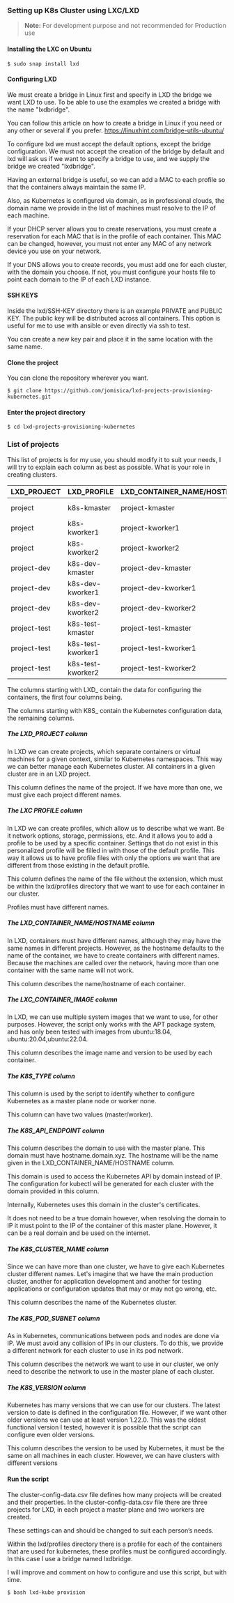 ### Setting up K8s Cluster using LXC/LXD 
> **Note:** For development purpose and not recommended for Production use

#### Installing the LXC on Ubuntu 
```
$ sudo snap install lxd
```

#### Configuring LXD
We must create a bridge in Linux first and specify in LXD the bridge we want LXD to use. To be able to use the examples we created a bridge with the name "lxdbridge".


You can follow this article on how to create a bridge in Linux if you need or any other or several if you prefer.
https://linuxhint.com/bridge-utils-ubuntu/


To configure lxd we must accept the default options, except the bridge configuration. We must not accept the creation of the bridge by default and lxd will ask us if we want to specify a bridge to use, and we supply the bridge we created "lxdbridge".

Having an external bridge is useful, so we can add a MAC to each profile so that the containers always maintain the same IP.

Also, as Kubernetes is configured via domain, as in professional clouds, the domain name we provide in the list of machines must resolve to the IP of each machine.


If your DHCP server allows you to create reservations, you must create a reservation for each MAC that is in the profile of each container. This MAC can be changed, however, you must not enter any MAC of any network device you use on your network.

If your DNS allows you to create records, you must add one for each cluster, with the domain you choose. If not, you must configure your hosts file to point each domain to the IP of each LXD instance.

#### SSH KEYS
Inside the lxd/SSH-KEY directory there is an example PRIVATE and PUBLIC KEY. The public key will be distributed across all containers. This option is useful for me to use with ansible or even directly via ssh to test.

You can create a new key pair and place it in the same location with the same name.

#### Clone the project
You can clone the repository wherever you want.
```
$ git clone https://github.com/jomisica/lxd-projects-provisioning-kubernetes.git
```

#### Enter the project directory
```
$ cd lxd-projects-provisioning-kubernetes
```

### List of projects
This list of projects is for my use, you should modify it to suit your needs, I will try to explain each column as best as possible. What is your role in creating clusters.

| LXD_PROJECT    | LXD_PROFILE     | LXD_CONTAINER_NAME/HOSTNAME | LXC_CONTAINER_IMAGE | K8S_TYPE | K8S_API_ENDPOINT            | K8S_CLUSTER_NAME | K8S_POD_SUBNET | K8S_VERSION |
| --------------- | --------------- | ---------------------------- | ------------------- | -------- | ---------------------------- | ---------------- | -------------- | ----------- |
| project         | k8s-kmaster     | project-kmaster              | ubuntu:22.04        | master   | project-kmaster.ncdc.pt     | project          | 10.10.0.0/16  | 1.28.2      |
| project         | k8s-kworker1    | project-kworker1             | ubuntu:22.04        | worker   |                            |                  |              | 1.28.2      |
| project         | k8s-kworker2    | project-kworker2             | ubuntu:22.04        | worker   |                            |                  |              | 1.28.2      |
| project-dev     | k8s-dev-kmaster | project-dev-kmaster          | ubuntu:22.04        | master   | project-dev-kmaster.ncdc.pt | project-dev      | 10.11.0.0/16  | 1.28.2      |
| project-dev     | k8s-dev-kworker1| project-dev-kworker1         | ubuntu:22.04        | worker   |                            |                  |              | 1.28.2      |
| project-dev     | k8s-dev-kworker2| project-dev-kworker2         | ubuntu:22.04        | worker   |                            |                  |              | 1.28.2      |
| project-test    | k8s-test-kmaster| project-test-kmaster         | ubuntu:22.04        | master   | project-test-kmaster.ncdc.pt| project-test     | 10.12.0.0/16  | 1.28.2      |
| project-test    | k8s-test-kworker1| project-test-kworker1       | ubuntu:22.04        | worker   |                            |                  |              | 1.28.2      |
| project-test    | k8s-test-kworker2| project-test-kworker2       | ubuntu:22.04        | worker   |                            |                  |              | 1.28.2      |


The columns starting with LXD_ contain the data for configuring the containers, the first four columns being.

The columns starting with K8S_ contain the Kubernetes configuration data, the remaining columns.

##### The LXD_PROJECT column
In LXD we can create projects, which separate containers or virtual machines for a given context, similar to Kubernetes namespaces. This way we can better manage each Kubernetes cluster. All containers in a given cluster are in an LXD project.

This column defines the name of the project. If we have more than one, we must give each project different names.

##### The LXC PROFILE column
In LXD we can create profiles, which allow us to describe what we want. Be it network options, storage, permissions, etc. And it allows you to add a profile to be used by a specific container. Settings that do not exist in this personalized profile will be filled in with those of the default profile. This way it allows us to have profile files with only the options we want that are different from those existing in the default profile.

This column defines the name of the file without the extension, which must be within the lxd/profiles directory that we want to use for each container in our cluster.

Profiles must have different names.

##### The LXD_CONTAINER_NAME/HOSTNAME column
In LXD, containers must have different names, although they may have the same names in different projects.
However, as the hostname defaults to the name of the container, we have to create containers with different names. Because the machines are called over the network, having more than one container with the same name will not work.

This column describes the name/hostname of each container.

##### The LXC_CONTAINER_IMAGE column
In LXD, we can use multiple system images that we want to use, for other purposes.
However, the script only works with the APT package system, and has only been tested with images from ubuntu:18.04, ubuntu:20.04,ubuntu:22.04.

This column describes the image name and version to be used by each container.

##### The K8S_TYPE column

This column is used by the script to identify whether to configure Kubernetes as a master plane node or worker none.

This column can have two values (master/worker).

##### The K8S_API_ENDPOINT column

This column describes the domain to use with the master plane. This domain must have hostname.domain.xyz. The hostname will be the name given in the LXD_CONTAINER_NAME/HOSTNAME column.

This domain is used to access the Kubernetes API by domain instead of IP. The configuration for kubectl will be generated for each cluster with the domain provided in this column.

Internally, Kubernetes uses this domain in the cluster's certificates.

It does not need to be a true domain however, when resolving the domain to IP it must point to the IP of the container of this master plane. However, it can be a real domain and be used on the internet.

##### The K8S_CLUSTER_NAME column

Since we can have more than one cluster, we have to give each Kubernetes cluster different names. Let's imagine that we have the main production cluster, another for application development and another for testing applications or configuration updates that may or may not go wrong, etc.

This column describes the name of the Kubernetes cluster.

##### The K8S_POD_SUBNET column

As in Kubernetes, communications between pods and nodes are done via IP. We must avoid any collision of IPs in our clusters. To do this, we provide a different network for each cluster to use in its pod network.

This column describes the network we want to use in our cluster, we only need to describe the network to use in the master plane of each cluster.

##### The K8S_VERSION column

Kubernetes has many versions that we can use for our clusters. The latest version to date is defined in the configuration file. However, if we want other older versions we can use at least version 1.22.0. This was the oldest functional version I tested, however it is possible that the script can configure even older versions.

This column describes the version to be used by Kubernetes, it must be the same on all machines in each cluster.
However, we can have clusters with different versions

#### Run the script
The cluster-config-data.csv file defines how many projects will be created and their properties. In the cluster-config-data.csv file there are three projects for LXD, in each project a master plane and two workers are created.

These settings can and should be changed to suit each person’s needs.

Within the lxd/profiles directory there is a profile for each of the containers that are used for kubernetes, these profiles must be configured accordingly. In this case I use a bridge named lxdbridge.

I will improve and comment on how to configure and use this script, but with time.
```
$ bash lxd-kube provision
```